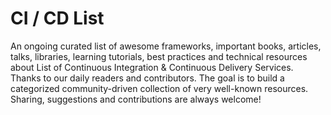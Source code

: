 # CI / CD List 
An ongoing curated list of awesome frameworks, important books, articles, talks, libraries, learning tutorials, best practices and technical resources about List of Continuous Integration & Continuous Delivery Services. Thanks to our daily readers and contributors. The goal is to build a categorized community-driven collection of very well-known resources. Sharing, suggestions and contributions are always welcome!
